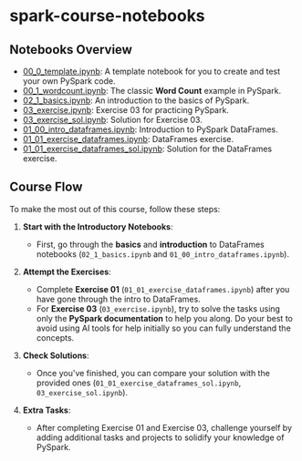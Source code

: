# spark-course-notebooks

## Notebooks Overview
- [00_0_template.ipynb](notebooks/00_0_template.ipynb): A template notebook for you to create and test your own PySpark code.
- [00_1_wordcount.ipynb](notebooks/00_1_wordcount.ipynb): The classic **Word Count** example in PySpark.
- [02_1_basics.ipynb](notebooks/02_1_basics.ipynb): An introduction to the basics of PySpark.
- [03_exercise.ipynb](notebooks/03_exercise.ipynb): Exercise 03 for practicing PySpark.
- [03_exercise_sol.ipynb](notebooks/03_exercise_sol.ipynb): Solution for Exercise 03.
- [01_00_intro_dataframes.ipynb](notebooks/01_00_intro_dataframes.ipynb): Introduction to PySpark DataFrames.
- [01_01_exercise_dataframes.ipynb](notebooks/01_01_exercise_dataframes.ipynb): DataFrames exercise.
- [01_01_exercise_dataframes_sol.ipynb](notebooks/01_01_exercise_dataframes_sol.ipynb): Solution for the DataFrames exercise.

## Course Flow
 
To make the most out of this course, follow these steps:
 
1. **Start with the Introductory Notebooks**:
   - First, go through the **basics** and **introduction** to DataFrames notebooks (`02_1_basics.ipynb` and `01_00_intro_dataframes.ipynb`).
   
2. **Attempt the Exercises**:
   - Complete **Exercise 01** (`01_01_exercise_dataframes.ipynb`) after you have gone through the intro to DataFrames.
   - For **Exercise 03** (`03_exercise.ipynb`), try to solve the tasks using only the **PySpark documentation** to help you along. Do your best to avoid using AI tools for help initially so you can fully understand the concepts.
 
3. **Check Solutions**:
   - Once you've finished, you can compare your solution with the provided ones (`01_01_exercise_dataframes_sol.ipynb`, `03_exercise_sol.ipynb`).
 
4. **Extra Tasks**:
   - After completing Exercise 01 and Exercise 03, challenge yourself by adding additional tasks and projects to solidify your knowledge of PySpark.
 